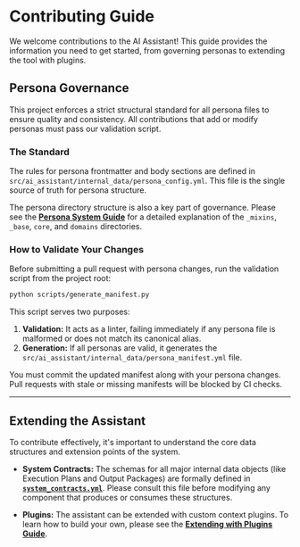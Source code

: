 # Contributing Guide

We welcome contributions to the AI Assistant! This guide provides the information you need to get started, from governing personas to extending the tool with plugins.

## Persona Governance

This project enforces a strict structural standard for all persona files to ensure quality and consistency. All contributions that add or modify personas must pass our validation script.

### The Standard

The rules for persona frontmatter and body sections are defined in `src/ai_assistant/internal_data/persona_config.yml`. This file is the single source of truth for persona structure.

The persona directory structure is also a key part of governance. Please see the **[Persona System Guide](./personas.md#the-persona-directory-structure)** for a detailed explanation of the `_mixins`, `_base`, `core`, and `domains` directories.

### How to Validate Your Changes

Before submitting a pull request with persona changes, run the validation script from the project root:

```bash
python scripts/generate_manifest.py
```

This script serves two purposes:
1.  **Validation:** It acts as a linter, failing immediately if any persona file is malformed or does not match its canonical alias.
2.  **Generation:** If all personas are valid, it generates the `src/ai_assistant/internal_data/persona_manifest.yml` file.

You must commit the updated manifest along with your persona changes. Pull requests with stale or missing manifests will be blocked by CI checks.

---

## Extending the Assistant

To contribute effectively, it's important to understand the core data structures and extension points of the system.

-   **System Contracts:** The schemas for all major internal data objects (like Execution Plans and Output Packages) are formally defined in **[`system_contracts.yml`](./system_contracts.yml)**. Please consult this file before modifying any component that produces or consumes these structures.

-   **Plugins:** The assistant can be extended with custom context plugins. To learn how to build your own, please see the **[Extending with Plugins Guide](./plugins.md)**.